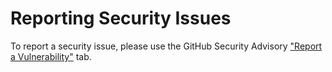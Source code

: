 # Reporting Security Issues

To report a security issue, please use the GitHub Security Advisory ["Report a Vulnerability"](https://github.com/splitwise/super_diff/security/advisories/new) tab.
